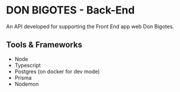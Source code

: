 # DON BIGOTES - Back-End

An API developed for supporting the Front End app web Don Bigotes.

## Tools & Frameworks

- Node
- Typescript
- Postgres (on docker for dev mode)
- Prisma
- Nodemon

